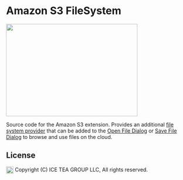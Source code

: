 Amazon S3 FileSystem
====

<img src="https://raw.githubusercontent.com/iceteagroup/wisej-extensions/master/Support/Images/AmazonS3.png" width="358" height="252">

Source code for the Amazon S3 extension. Provides an additional [file system provider](https://wisej.com/docs/html/T_Wisej_Core_IFileSystemProvider.htm) that can be added to the [Open File Dialog](https://wisej.com/docs/html/T_Wisej_Web_OpenFileDialog.htm) or [Save File Dialog](https://wisej.com/docs/html/T_Wisej_Web_SaveFileDialog.htm) to browse and use files on the cloud.

License
-------
<img src="http://iceteagroup.com/wp-content/uploads/2017/01/Square-64x64-trasp.png" height="20" align="top"> Copyright (C) ICE TEA GROUP LLC, All rights reserved.
